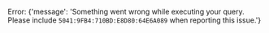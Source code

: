 Error: {'message': 'Something went wrong while executing your query. Please include `5041:9FB4:710BD:E8D80:64E6A089` when reporting this issue.'}
